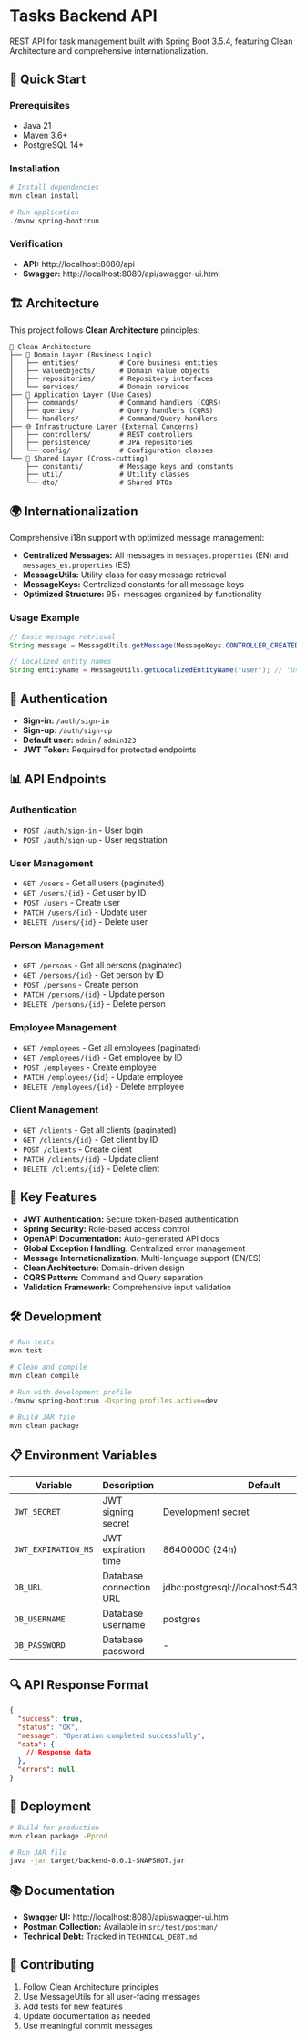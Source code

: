 # Tasks Backend API

REST API for task management built with Spring Boot 3.5.4, featuring Clean Architecture and comprehensive internationalization.

## 🚀 Quick Start

### Prerequisites
- Java 21
- Maven 3.6+
- PostgreSQL 14+

### Installation
```bash
# Install dependencies
mvn clean install

# Run application
./mvnw spring-boot:run
```

### Verification
- **API:** http://localhost:8080/api
- **Swagger:** http://localhost:8080/api/swagger-ui.html

## 🏗️ Architecture

This project follows **Clean Architecture** principles:

```
📁 Clean Architecture
├── 🎯 Domain Layer (Business Logic)
│   ├── entities/          # Core business entities
│   ├── valueobjects/      # Domain value objects
│   ├── repositories/      # Repository interfaces
│   └── services/          # Domain services
├── 🔧 Application Layer (Use Cases)
│   ├── commands/          # Command handlers (CQRS)
│   ├── queries/           # Query handlers (CQRS)
│   └── handlers/          # Command/Query handlers
├── 🌐 Infrastructure Layer (External Concerns)
│   ├── controllers/       # REST controllers
│   ├── persistence/       # JPA repositories
│   └── config/            # Configuration classes
└── 🔄 Shared Layer (Cross-cutting)
    ├── constants/         # Message keys and constants
    ├── util/              # Utility classes
    └── dto/               # Shared DTOs
```

## 🌍 Internationalization

Comprehensive i18n support with optimized message management:

- **Centralized Messages:** All messages in `messages.properties` (EN) and `messages_es.properties` (ES)
- **MessageUtils:** Utility class for easy message retrieval
- **MessageKeys:** Centralized constants for all message keys
- **Optimized Structure:** 95+ messages organized by functionality

### Usage Example
```java
// Basic message retrieval
String message = MessageUtils.getMessage(MessageKeys.CONTROLLER_CREATED_SUCCESS, "User");

// Localized entity names
String entityName = MessageUtils.getLocalizedEntityName("user"); // "Usuario" in Spanish
```

## 🔐 Authentication

- **Sign-in:** `/auth/sign-in`
- **Sign-up:** `/auth/sign-up`
- **Default user:** `admin` / `admin123`
- **JWT Token:** Required for protected endpoints

## 📊 API Endpoints

### Authentication
- `POST /auth/sign-in` - User login
- `POST /auth/sign-up` - User registration

### User Management
- `GET /users` - Get all users (paginated)
- `GET /users/{id}` - Get user by ID
- `POST /users` - Create user
- `PATCH /users/{id}` - Update user
- `DELETE /users/{id}` - Delete user

### Person Management
- `GET /persons` - Get all persons (paginated)
- `GET /persons/{id}` - Get person by ID
- `POST /persons` - Create person
- `PATCH /persons/{id}` - Update person
- `DELETE /persons/{id}` - Delete person

### Employee Management
- `GET /employees` - Get all employees (paginated)
- `GET /employees/{id}` - Get employee by ID
- `POST /employees` - Create employee
- `PATCH /employees/{id}` - Update employee
- `DELETE /employees/{id}` - Delete employee

### Client Management
- `GET /clients` - Get all clients (paginated)
- `GET /clients/{id}` - Get client by ID
- `POST /clients` - Create client
- `PATCH /clients/{id}` - Update client
- `DELETE /clients/{id}` - Delete client

## 🔧 Key Features

- **JWT Authentication:** Secure token-based authentication
- **Spring Security:** Role-based access control
- **OpenAPI Documentation:** Auto-generated API docs
- **Global Exception Handling:** Centralized error management
- **Message Internationalization:** Multi-language support (EN/ES)
- **Clean Architecture:** Domain-driven design
- **CQRS Pattern:** Command and Query separation
- **Validation Framework:** Comprehensive input validation

## 🛠️ Development

```bash
# Run tests
mvn test

# Clean and compile
mvn clean compile

# Run with development profile
./mvnw spring-boot:run -Dspring.profiles.active=dev

# Build JAR file
mvn clean package
```

## 📋 Environment Variables

| Variable | Description | Default |
|----------|-------------|---------|
| `JWT_SECRET` | JWT signing secret | Development secret |
| `JWT_EXPIRATION_MS` | JWT expiration time | 86400000 (24h) |
| `DB_URL` | Database connection URL | jdbc:postgresql://localhost:5432/tasks_app_db |
| `DB_USERNAME` | Database username | postgres |
| `DB_PASSWORD` | Database password | - |

## 🔍 API Response Format

```json
{
  "success": true,
  "status": "OK",
  "message": "Operation completed successfully",
  "data": {
    // Response data
  },
  "errors": null
}
```

## 🚀 Deployment

```bash
# Build for production
mvn clean package -Pprod

# Run JAR file
java -jar target/backend-0.0.1-SNAPSHOT.jar
```

## 📚 Documentation

- **Swagger UI:** http://localhost:8080/api/swagger-ui.html
- **Postman Collection:** Available in `src/test/postman/`
- **Technical Debt:** Tracked in `TECHNICAL_DEBT.md`

## 🤝 Contributing

1. Follow Clean Architecture principles
2. Use MessageUtils for all user-facing messages
3. Add tests for new features
4. Update documentation as needed
5. Use meaningful commit messages